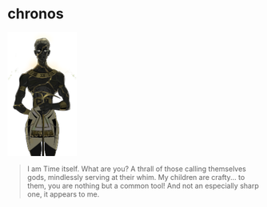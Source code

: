 # chronos

<a href="chronos.png"><img src="chronos.png" style="padding: 0px 10px 0px 0px" height="250px" width="auto" alt="image of Chronos from Hades 2"></a>

> I am Time itself. What are you? A thrall of those calling themselves gods, mindlessly serving at their whim. My children are crafty... to them, you are nothing but a common tool! And not an especially sharp one, it appears to me.

